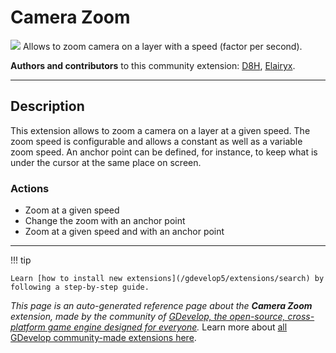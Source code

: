 # Camera Zoom

<img src="https://resources.gdevelop-app.com/assets/Icons/Line Hero Pack/Master/SVG/UI Essentials/UI Essentials_zoom_in_plus.svg" class="extension-icon"></img>
Allows to zoom camera on a layer with a speed (factor per second).

**Authors and contributors** to this community extension: [D8H](https://gd.games/D8H), [Elairyx](https://gd.games/Elairyx).

---

## Description

This extension allows to zoom a camera on a layer at a given speed. The zoom speed is configurable and allows a constant as well as a variable zoom speed. An anchor point can be defined, for instance, to keep what is under the cursor at the same place on screen.

### Actions

- Zoom at a given speed
- Change the zoom with an anchor point
- Zoom at a given speed and with an anchor point

---

!!! tip

    Learn [how to install new extensions](/gdevelop5/extensions/search) by following a step-by-step guide.

*This page is an auto-generated reference page about the **Camera Zoom** extension, made by the community of [GDevelop, the open-source, cross-platform game engine designed for everyone](https://gdevelop.io/).* Learn more about [all GDevelop community-made extensions here](/gdevelop5/extensions).